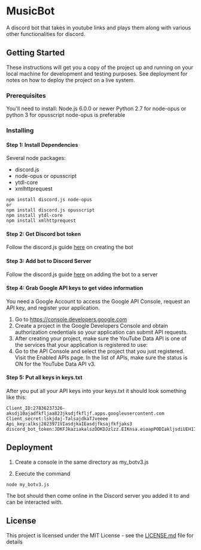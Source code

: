 # MusicBot

A discord bot that takes in youtube links and plays them along with various other functionalities for discord.

## Getting Started

These instructions will get you a copy of the project up and running on your local machine for development and testing purposes. See deployment for notes on how to deploy the project on a live system.

### Prerequisites

You'll need to install:
Node.js 6.0.0 or newer
Python 2.7 for node-opus or python 3 for opusscript
node-opus is preferable

### Installing

#### Step 1: Install Dependencies

Several node packages:

- discord.js
- node-opus or opusscript
- ytdl-core
- xmlhttprequest

```
npm install discord.js node-opus
or
npm install discord.js opusscript
npm install ytdl-core
npm install xmlhttprequest

```
#### Step 2: Get Discord bot token
Follow the discord.js guide [here](https://discordjs.guide/preparations/setting-up-a-bot-application.html#creating-your-bot) on creating the bot

#### Step 3: Add bot to Discord Server
Follow the discord.js guide [here](https://discordjs.guide/preparations/adding-your-bot-to-servers.html) on adding the bot to a server

#### Step 4: Grab Google API keys to get video information

You need a Google Account to access the Google API Console, request an API key, and register your application.

1. Go to https://console.developers.google.com
2. Create a project in the Google Developers Console and obtain authorization credentials so your application can submit API requests.
3. After creating your project, make sure the YouTube Data API is one of the services that your application is registered to use:
4. Go to the API Console and select the project that you just registered.
Visit the Enabled APIs page. In the list of APIs, make sure the status is ON for the YouTube Data API v3.

#### Step 5: Put all keys in keys.txt
After you put all your API keys into your keys.txt it should look something like this:

```
Client_ID:27836237326-aksdj10ajadfkfljaa823jksdjfkfljf.apps.googleusercontent.com
Client_secret:lskjdaj-TalsajdkaTJveeee
Api_key:alksj2823971VIasdjkaIEasdjfksajfkfjaks3
discord_bot_token:JDKFJkaziakalszDDKDJzlzz.EIKnsa.eioapPODIakljsdiUEH1Iksja20
```

## Deployment

1. Create a console in the same directory as my_botv3.js

2. Execute the command 

```
node my_botv3.js
```

The bot should then come online in the Discord server you added it to and can be interacted with.

## License

This project is licensed under the MIT License - see the [LICENSE.md](LICENSE) file for details

